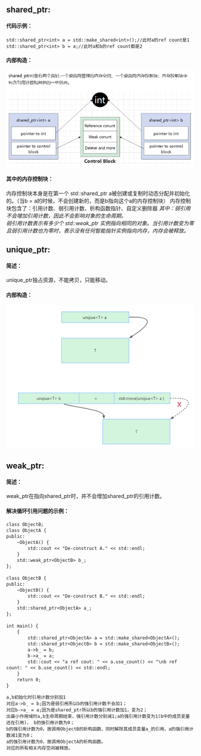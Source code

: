## shared_ptr:
#### 代码示例：
```
std::shared_ptr<int> a = std::make_shared<int>();//此时a的ref count是1
std::shared_ptr<int> b = a;//此时a和b的ref count都是2
```
#### 内部构造：
![shared_ptr内部构造](/BIG/c++/imgs/shared_ptr的内部构造.png)
#### 其中的内存控制块：
内存控制块本身是在第一个 std::shared_ptr a被创建或复制时动态分配并初始化的。（当b = a的时候，不会创建新的，而是b指向这个a的内存控制块）
内存控制块包含了：引用计数、弱引用计数、析构函数指针、自定义删除器
*其中：弱引用不会增加引用计数，因此不会影响对象的生命周期。  
弱引用计数表示有多少个 std::weak_ptr 实例指向相同的对象。当引用计数变为零且弱引用计数也为零时，表示没有任何智能指针实例指向内存，内存会被释放。*
   
## unique_ptr:
#### 简述：
unique_ptr独占资源，不能拷贝，只能移动。
#### 内部构造：
![unique_ptr内部构造](/BIG/c++/imgs/unique_ptr的内部构造.png)

## weak_ptr:
#### 简述：
weak_ptr在指向shared_ptr时，并不会增加shared_ptr的引用计数。
#### 解决循环引用问题的示例：
```
class ObjectB;
class ObjectA {
public:
    ~ObjectA() {
        std::cout << "De-construct A." << std::endl;
    }
    std::weak_ptr<ObjectB> b_;
};

class ObjectB {
public:
    ~ObjectB() {
        std::cout << "De-construct B." << std::endl;
    }
    std::shared_ptr<ObjectA> a_;
};

int main() {
    {
        std::shared_ptr<ObjectA> a = std::make_shared<ObjectA>();
        std::shared_ptr<ObjectB> b = std::make_shared<ObjectB>();
        a->b_ = b;
        b->a_ = a;
        std::cout << "a ref cout: " << a.use_count() << "\nb ref count: " << b.use_count() << std::endl;
    }
    return 0;
}
```
```
a,b初始化时引用计数分别加1
对应a->b_ = b;因为是弱引用所以b的强引用计数不会加1；
对应b->a_ = a;因为是shared_ptr所以b的强引用计数加1，变为2；
出最小作用域时a,b生命周期结束，强引用计数分别减1;a的强引用计数变为1(b中的成员变量还在引用)， b的强引用计数为0；
b的强引用计数为0，故调用ObjectB的析构函数，同时解除其成员变量a_的引用，a的强引用计数减1变为0；
a的强引用计数为0，故调用ObjectA的析构函数。
对应的所有相关内存空间被释放。
```
